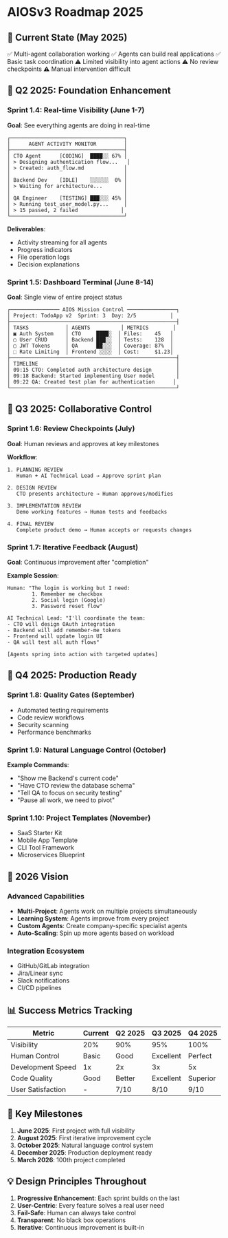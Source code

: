 # AIOSv3 Roadmap 2025

## 🚀 Current State (May 2025)
✅ Multi-agent collaboration working
✅ Agents can build real applications
✅ Basic task coordination
⚠️ Limited visibility into agent actions
⚠️ No review checkpoints
⚠️ Manual intervention difficult

## 📅 Q2 2025: Foundation Enhancement

### Sprint 1.4: Real-time Visibility (June 1-7)
**Goal**: See everything agents are doing in real-time

```
┌─────────────────────────────────────┐
│      AGENT ACTIVITY MONITOR         │
├─────────────────────────────────────┤
│ CTO Agent      [CODING]  ████░░ 67% │
│ > Designing authentication flow...   │
│ > Created: auth_flow.md             │
│                                     │
│ Backend Dev    [IDLE]    ░░░░░░  0% │
│ > Waiting for architecture...       │
│                                     │
│ QA Engineer    [TESTING] ███░░░ 45% │
│ > Running test_user_model.py...     │
│ > 15 passed, 2 failed              │
└─────────────────────────────────────┘
```

**Deliverables**:
- Activity streaming for all agents
- Progress indicators
- File operation logs
- Decision explanations

### Sprint 1.5: Dashboard Terminal (June 8-14)
**Goal**: Single view of entire project status

```
┌──────────────── AIOS Mission Control ────────────────┐
│ Project: TodoApp v2  Sprint: 3  Day: 2/5           │
├──────────────────────────────────────────────────────┤
│ TASKS            │ AGENTS          │ METRICS        │
│ ▣ Auth System    │ CTO     ████░  │ Files:    45   │
│ ▢ User CRUD      │ Backend ███░░  │ Tests:    128  │
│ ▢ JWT Tokens     │ QA      ██░░░  │ Coverage: 87%  │
│ ⬚ Rate Limiting  │ Frontend ░░░░  │ Cost:     $1.23│
├──────────────────────────────────────────────────────┤
│ TIMELINE                                             │
│ 09:15 CTO: Completed auth architecture design        │
│ 09:18 Backend: Started implementing User model       │
│ 09:22 QA: Created test plan for authentication      │
└──────────────────────────────────────────────────────┘
```

## 📅 Q3 2025: Collaborative Control

### Sprint 1.6: Review Checkpoints (July)
**Goal**: Human reviews and approves at key milestones

**Workflow**:
```
1. PLANNING REVIEW
   Human + AI Technical Lead → Approve sprint plan
   
2. DESIGN REVIEW  
   CTO presents architecture → Human approves/modifies
   
3. IMPLEMENTATION REVIEW
   Demo working features → Human tests and feedbacks
   
4. FINAL REVIEW
   Complete product demo → Human accepts or requests changes
```

### Sprint 1.7: Iterative Feedback (August)
**Goal**: Continuous improvement after "completion"

**Example Session**:
```
Human: "The login is working but I need:
        1. Remember me checkbox
        2. Social login (Google)  
        3. Password reset flow"

AI Technical Lead: "I'll coordinate the team:
- CTO will design OAuth integration
- Backend will add remember-me tokens
- Frontend will update login UI
- QA will test all auth flows"

[Agents spring into action with targeted updates]
```

## 📅 Q4 2025: Production Ready

### Sprint 1.8: Quality Gates (September)
- Automated testing requirements
- Code review workflows  
- Security scanning
- Performance benchmarks

### Sprint 1.9: Natural Language Control (October)
**Example Commands**:
- "Show me Backend's current code"
- "Have CTO review the database schema"
- "Tell QA to focus on security testing"
- "Pause all work, we need to pivot"

### Sprint 1.10: Project Templates (November)
- SaaS Starter Kit
- Mobile App Template
- CLI Tool Framework
- Microservices Blueprint

## 🎯 2026 Vision

### Advanced Capabilities
- **Multi-Project**: Agents work on multiple projects simultaneously
- **Learning System**: Agents improve from every project
- **Custom Agents**: Create company-specific specialist agents
- **Auto-Scaling**: Spin up more agents based on workload

### Integration Ecosystem
- GitHub/GitLab integration
- Jira/Linear sync
- Slack notifications
- CI/CD pipelines

## 📊 Success Metrics Tracking

| Metric | Current | Q2 2025 | Q3 2025 | Q4 2025 |
|--------|---------|---------|---------|---------|
| Visibility | 20% | 90% | 95% | 100% |
| Human Control | Basic | Good | Excellent | Perfect |
| Development Speed | 1x | 2x | 3x | 5x |
| Code Quality | Good | Better | Excellent | Superior |
| User Satisfaction | - | 7/10 | 8/10 | 9/10 |

## 🔑 Key Milestones

1. **June 2025**: First project with full visibility
2. **August 2025**: First iterative improvement cycle  
3. **October 2025**: Natural language control system
4. **December 2025**: Production deployment ready
5. **March 2026**: 100th project completed

## 💡 Design Principles Throughout

1. **Progressive Enhancement**: Each sprint builds on the last
2. **User-Centric**: Every feature solves a real user need
3. **Fail-Safe**: Human can always take control
4. **Transparent**: No black box operations
5. **Iterative**: Continuous improvement is built-in